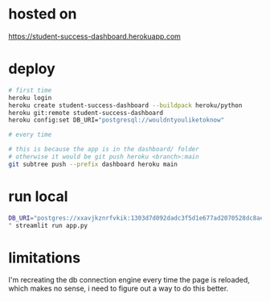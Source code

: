# hosted on

https://student-success-dashboard.herokuapp.com

# deploy

```bash
# first time
heroku login
heroku create student-success-dashboard --buildpack heroku/python
heroku git:remote student-success-dashboard
heroku config:set DB_URI="postgresql://wouldntyouliketoknow"

# every time

# this is because the app is in the dashboard/ folder
# otherwise it would be git push heroku <branch>:main
git subtree push --prefix dashboard heroku main

```

# run local

```bash
DB_URI="postgres://xxavjkznrfvkik:1303d7d092dadc3f5d1e677ad2070528dc8ae19653b9af4545881e5ccd6cd6fa@ec2-54-154-101-45.eu-west-1.compute.amazonaws.com:5432/d98dsjrrujqqiu
" streamlit run app.py
```

# limitations

I'm recreating the db connection engine every time the page is reloaded, which makes no sense, i need to figure out a way to do this better.
